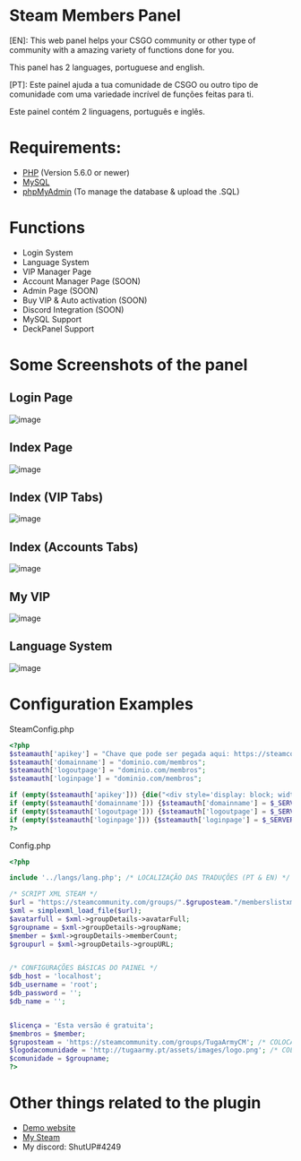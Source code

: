 # Steam Members Panel

[EN]:
This web panel helps your CSGO community or other type of community with a amazing variety of functions done for you.

This panel has 2 languages, portuguese and english.

[PT]:
Este painel ajuda a tua comunidade de CSGO ou outro tipo de comunidade com uma variedade incrível de funções feitas para ti.

Este painel contém 2 linguagens, português e inglês.

# Requirements:
- [PHP](https://php.net/) (Version 5.6.0 or newer)
- [MySQL](https://www.mysql.com/)
- [phpMyAdmin](https://www.phpmyadmin.net/) (To manage the database & upload the .SQL)

# Functions
- Login System 
- Language System
- VIP Manager Page
- Account Manager Page (SOON)
- Admin Page (SOON)
- Buy VIP & Auto activation (SOON)
- Discord Integration (SOON)
- MySQL Support
- DeckPanel Support

# Some Screenshots of the panel
## Login Page
![image](https://user-images.githubusercontent.com/41197101/59125477-610fd400-895a-11e9-92ea-490b2511ad28.png)

## Index Page
![image](https://user-images.githubusercontent.com/41197101/59125513-75ec6780-895a-11e9-8810-da396d4d16eb.png)

## Index (VIP Tabs)
![image](https://user-images.githubusercontent.com/41197101/59125548-8dc3eb80-895a-11e9-8def-083d10237908.png)

## Index (Accounts Tabs)
![image](https://user-images.githubusercontent.com/41197101/59125579-a7653300-895a-11e9-9733-0ce4b50c40c5.png)

## My VIP
![image](https://user-images.githubusercontent.com/41197101/59125290-c6af9080-8959-11e9-977c-4f08baf4db89.png)

## Language System
![image](https://user-images.githubusercontent.com/41197101/59125603-b6e47c00-895a-11e9-9c1e-f67847fd1a0e.png)

# Configuration Examples
SteamConfig.php
```php
<?php
$steamauth['apikey'] = "Chave que pode ser pegada aqui: https://steamcommunity.com/dev/apikey"; 
$steamauth['domainname'] = "dominio.com/membros"; 
$steamauth['logoutpage'] = "dominio.com/membros"; 
$steamauth['loginpage'] = "dominio.com/membros"; 

if (empty($steamauth['apikey'])) {die("<div style='display: block; width: 100%; background-color: red; text-align: center;'>SteamAuth:<br>Please supply an API-Key!<br>Find this in steamauth/SteamConfig.php, Find the '<b>\$steamauth['apikey']</b>' Array. </div>");}
if (empty($steamauth['domainname'])) {$steamauth['domainname'] = $_SERVER['SERVER_NAME'];}
if (empty($steamauth['logoutpage'])) {$steamauth['logoutpage'] = $_SERVER['PHP_SELF'];}
if (empty($steamauth['loginpage'])) {$steamauth['loginpage'] = $_SERVER['PHP_SELF'];}
?>
```

Config.php
```php
<?php

include '../langs/lang.php'; /* LOCALIZAÇÃO DAS TRADUÇÕES (PT & EN) */

/* SCRIPT XML STEAM */
$url = "https://steamcommunity.com/groups/".$gruposteam."/memberslistxml/?xml=1";
$xml = simplexml_load_file($url);
$avatarfull = $xml->groupDetails->avatarFull;
$groupname = $xml->groupDetails->groupName;
$member = $xml->groupDetails->memberCount;
$groupurl = $xml->groupDetails->groupURL;


/* CONFIGURAÇÕES BÁSICAS DO PAINEL */
$db_host = 'localhost';
$db_username = 'root';
$db_password = '';
$db_name = '';


$licença = 'Esta versão é gratuita';
$membros = $member;
$gruposteam = 'https://steamcommunity.com/groups/TugaArmyCM'; /* COLOCA AQUI O LINK DO GRUPO DA STEAM */
$logodacomunidade = 'http://tugaarmy.pt/assets/images/logo.png'; /* COLOCA AQUI O LINK DO LOGÓTIPO DA TUA COMUNIDADE (PNG) */
$comunidade = $groupname;
?>
```

# Other things related to the plugin
- [Demo website](https://tugaarmy.pt/membros/)
- [My Steam](https://steamcommunity.com/id/ShutAP1337)
- My discord: ShutUP#4249
